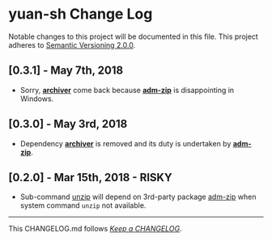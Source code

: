 #   yuan-sh Change Log

Notable changes to this project will be documented in this file. This project adheres to [Semantic Versioning 2.0.0](http://semver.org/).

##  [0.3.1] - May 7th, 2018

*   Sorry, [__archiver__](https://www.npmjs.com/package/archiver) come back because [__adm-zip__](https://www.npmjs.com/package/adm-zip) is disappointing in Windows.

##  [0.3.0] - May 3rd, 2018

*   Dependency [__archiver__](https://www.npmjs.com/package/archiver) is removed and its duty is undertaken by [__adm-zip__](https://www.npmjs.com/package/adm-zip).

##  [0.2.0] - Mar 15th, 2018 - RISKY

*   Sub-command [unzip](./README.md#unzip) will depend on 3rd-party package [adm-zip](https://www.npmjs.com/package/adm-zip) when system command `unzip` not available.

---
This CHANGELOG.md follows [*Keep a CHANGELOG*](http://keepachangelog.com/).
